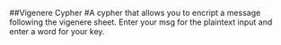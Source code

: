 ##Vigenere Cypher
#A cypher that allows you to encript a message following the vigenere sheet.
Enter your msg for the plaintext input and enter a word for your key.